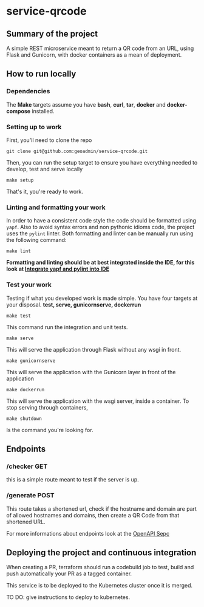 # service-qrcode

## Summary of the project

A simple REST microservice meant to return a QR code from an URL, using Flask and Gunicorn, with docker containers as a mean of deployment.

## How to run locally

### Dependencies

The **Make** targets assume you have **bash**, **curl**, **tar**, **docker** and **docker-compose** installed.

### Setting up to work

First, you'll need to clone the repo

    git clone git@github.com:geoadmin/service-qrcode.git

Then, you can run the setup target to ensure you have everything needed to develop, test and serve locally

    make setup

That's it, you're ready to work.

### Linting and formatting your work

In order to have a consistent code style the code should be formatted using `yapf`. Also to avoid syntax errors and non
pythonic idioms code, the project uses the `pylint` linter. Both formatting and linter can be manually run using the
following command:

    make lint

**Formatting and linting should be at best integrated inside the IDE, for this look at
[Integrate yapf and pylint into IDE](https://github.com/geoadmin/doc-guidelines/blob/master/PYTHON.md#yapf-and-pylint-ide-integration)**

### Test your work

Testing if what you developed work is made simple. You have four targets at your disposal. **test, serve, gunicornserve, dockerrun**

    make test

This command run the integration and unit tests.

    make serve

This will serve the application through Flask without any wsgi in front.

    make gunicornserve

This will serve the application with the Gunicorn layer in front of the application

    make dockerrun

This will serve the application with the wsgi server, inside a container.
To stop serving through containers,

    make shutdown

Is the command you're looking for.

## Endpoints

### /checker GET

this is a simple route meant to test if the server is up.

### /generate POST

This route takes a shortened url, check if the hostname and domain are part of allowed hostnames and domains, then
create a QR Code from that shortened URL.

For more informations about endpoints look at the [OpenAPI Sepc](openapi.yaml)

## Deploying the project and continuous integration

When creating a PR, terraform should run a codebuild job to test, build and push automatically your PR as a tagged container.

This service is to be deployed to the Kubernetes cluster once it is merged.

TO DO: give instructions to deploy to kubernetes.
